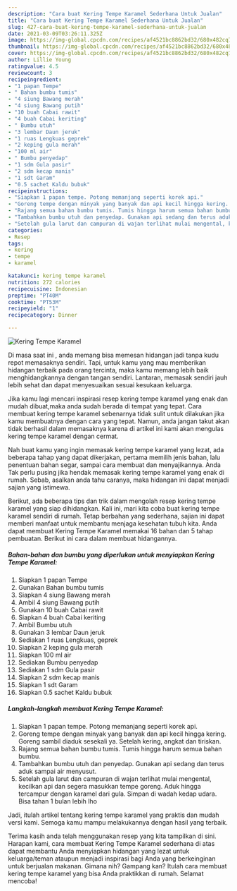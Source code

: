 ```yaml
---
description: "Cara buat Kering Tempe Karamel Sederhana Untuk Jualan"
title: "Cara buat Kering Tempe Karamel Sederhana Untuk Jualan"
slug: 427-cara-buat-kering-tempe-karamel-sederhana-untuk-jualan
date: 2021-03-09T03:26:11.325Z
image: https://img-global.cpcdn.com/recipes/af4521bc8862bd32/680x482cq70/kering-tempe-karamel-foto-resep-utama.jpg
thumbnail: https://img-global.cpcdn.com/recipes/af4521bc8862bd32/680x482cq70/kering-tempe-karamel-foto-resep-utama.jpg
cover: https://img-global.cpcdn.com/recipes/af4521bc8862bd32/680x482cq70/kering-tempe-karamel-foto-resep-utama.jpg
author: Lillie Young
ratingvalue: 4.5
reviewcount: 3
recipeingredient:
- "1 papan Tempe"
- " Bahan bumbu tumis"
- "4 siung Bawang merah"
- "4 siung Bawang putih"
- "10 buah Cabai rawit"
- "4 buah Cabai keriting"
- " Bumbu utuh"
- "3 lembar Daun jeruk"
- "1 ruas Lengkuas geprek"
- "2 keping gula merah"
- "100 ml air"
- " Bumbu penyedap"
- "1 sdm Gula pasir"
- "2 sdm kecap manis"
- "1 sdt Garam"
- "0.5 sachet Kaldu bubuk"
recipeinstructions:
- "Siapkan 1 papan tempe. Potong memanjang seperti korek api."
- "Goreng tempe dengan minyak yang banyak dan api kecil hingga kering. Goreng sambil diaduk sesekali ya. Setelah kering, angkat dan tiriskan."
- "Rajang semua bahan bumbu tumis. Tumis hingga harum semua bahan bumbu."
- "Tambahkan bumbu utuh dan penyedap. Gunakan api sedang dan terus aduk sampai air menyusut."
- "Setelah gula larut dan campuran di wajan terlihat mulai mengental, kecilkan api dan segera masukkan tempe goreng. Aduk hingga tercampur dengan karamel dari gula. Simpan di wadah kedap udara. Bisa tahan 1 bulan lebih lho"
categories:
- Resep
tags:
- kering
- tempe
- karamel

katakunci: kering tempe karamel 
nutrition: 272 calories
recipecuisine: Indonesian
preptime: "PT40M"
cooktime: "PT53M"
recipeyield: "1"
recipecategory: Dinner

---
```



![Kering Tempe Karamel](https://img-global.cpcdn.com/recipes/af4521bc8862bd32/680x482cq70/kering-tempe-karamel-foto-resep-utama.jpg)

Di masa  saat ini , anda memang bisa memesan hidangan jadi tanpa kudu repot memasaknya sendiri. Tapi, untuk kamu yang mau memberikan hidangan terbaik pada orang tercinta, maka kamu memang lebih baik menghidangkannya dengan tangan sendiri. Lantaran, memasak sendiri jauh lebih sehat dan dapat menyesuaikan sesuai kesukaan keluarga.

Jika kamu lagi mencari inspirasi resep kering tempe karamel yang enak dan mudah dibuat,maka anda sudah berada di tempat yang tepat. Cara membuat kering tempe karamel  sebenarnya tidak sulit untuk dilakukan jika kamu membuatnya dengan cara yang tepat. Namun, anda jangan takut akan tidak berhasil dalam memasaknya 
karena di artikel ini kami akan mengulas kering tempe karamel dengan cermat.  



Nah buat kamu yang ingin memasak kering tempe karamel yang lezat, ada beberapa tahap yang dapat dikerjakan, pertama memilih jenis bahan, lalu penentuan bahan segar, sampai cara membuat dan menyajikannya. Anda Tak perlu pusing jika hendak memasak kering tempe karamel yang enak di rumah. Sebab, asalkan anda  tahu caranya, maka hidangan ini dapat menjadi sajian yang istimewa.

Berikut, ada beberapa tips dan trik dalam mengolah resep kering tempe karamel yang siap dihidangkan. Kali ini, mari kita coba buat kering tempe karamel sendiri di rumah. Tetap berbahan yang sederhana, sajian ini dapat memberi manfaat untuk membantu menjaga kesehatan tubuh kita. Anda dapat membuat Kering Tempe Karamel memakai 16 bahan dan 5 tahap pembuatan. Berikut ini cara dalam membuat hidangannya.

<!--inarticleads1-->

##### Bahan-bahan dan bumbu yang diperlukan untuk menyiapkan Kering Tempe Karamel:

1. Siapkan 1 papan Tempe
1. Gunakan  Bahan bumbu tumis
1. Siapkan 4 siung Bawang merah
1. Ambil 4 siung Bawang putih
1. Gunakan 10 buah Cabai rawit
1. Siapkan 4 buah Cabai keriting
1. Ambil  Bumbu utuh
1. Gunakan 3 lembar Daun jeruk
1. Sediakan 1 ruas Lengkuas, geprek
1. Siapkan 2 keping gula merah
1. Siapkan 100 ml air
1. Sediakan  Bumbu penyedap
1. Sediakan 1 sdm Gula pasir
1. Siapkan 2 sdm kecap manis
1. Siapkan 1 sdt Garam
1. Siapkan 0.5 sachet Kaldu bubuk




<!--inarticleads2-->

##### Langkah-langkah membuat Kering Tempe Karamel:

1. Siapkan 1 papan tempe. Potong memanjang seperti korek api.
1. Goreng tempe dengan minyak yang banyak dan api kecil hingga kering. Goreng sambil diaduk sesekali ya. Setelah kering, angkat dan tiriskan.
1. Rajang semua bahan bumbu tumis. Tumis hingga harum semua bahan bumbu.
1. Tambahkan bumbu utuh dan penyedap. Gunakan api sedang dan terus aduk sampai air menyusut.
1. Setelah gula larut dan campuran di wajan terlihat mulai mengental, kecilkan api dan segera masukkan tempe goreng. Aduk hingga tercampur dengan karamel dari gula. Simpan di wadah kedap udara. Bisa tahan 1 bulan lebih lho




Jadi, itulah artikel tentang  kering tempe karamel  yang praktis dan mudah versi kami. Semoga kamu mampu melakukannya dengan hasil yang terbaik. 

Terima kasih anda telah menggunakan resep yang kita tampilkan di sini. Harapan kami, cara membuat  Kering Tempe Karamel sederhana di atas dapat membantu Anda menyiapkan hidangan yang lezat untuk keluarga/teman ataupun menjadi inspirasi bagi Anda yang berkeinginan untuk berjualan makanan. Gimana nih? Gampang kan? Itulah cara membuat kering tempe karamel yang bisa Anda praktikkan di rumah. Selamat mencoba!

